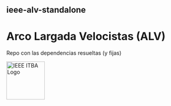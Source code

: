 ## ieee-alv-standalone
# Arco Largada Velocistas (ALV)

Repo con las dependencias resueltas (y fijas)


<img src="https://ieeeitba.org.ar/assets/image/general-icons/ieee-itba.png"
     alt="IEEE ITBA Logo"
     style="float: left; margin-right: 10px; width: 100px;" />
